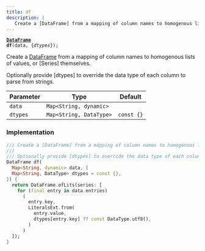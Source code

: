 ```yaml
---
title: df
description: |
   Create a [DataFrame] from a mapping of column names to homogenous lists of values, or [Series] themselves.
---
```

<code><strong>[DataFrame] df</strong>(data, {<i>dtypes</i>});</code>

 Create a [DataFrame] from a mapping of column names to homogenous lists of values, or [Series] themselves.

 Optionally provide [dtypes] to override the data type of each column to parse from strings.

Parameter|Type|Default|
-|-|-|
`data`|<code>Map\<String, dynamic></code>||
`dtypes`|<code>Map\<String, DataType></code>|`const {}`|

### Implementation
```dart
/// Create a [DataFrame] from a mapping of column names to homogenous lists of values, or [Series] themselves.
///
/// Optionally provide [dtypes] to override the data type of each column to parse from strings.
DataFrame df(
  Map<String, dynamic> data, {
  Map<String, DataType> dtypes = const {},
}) {
  return DataFrame.ofLits(series: [
    for (final entry in data.entries)
      (
        entry.key,
        LiteralsExt.from(
          entry.value,
          dtypes[entry.key] ?? const DataType.utf8(),
        )
      )
  ]);
}
```

[DataFrame]: /reference/classes/dataframe